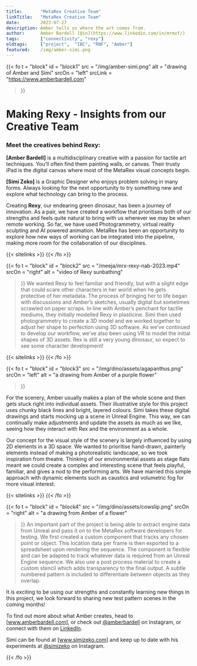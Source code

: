 ```yaml
---
title:       "MetaRex Creative Team"
linkTitle:   "MetaRex Creative Team"
date:        2023-07-27
description: Amber tells us where the art comes from.
author:      Amber Bardell [@in](https://www.linkedin.com/in/mrmxf/)
tags:        ["connectivity", "rexy"]
oldtags:     ["project",  "IBC", "RNF", "Amber"]
featured:    /img/amber-simi.png
---
```


<!-- ####################################################################### -->
{{< fo t = "block"
  id       = "block1"
  src      = "/img/amber-simi.png"
  alt      = "drawing of Amber and Simi"
  srcOn    = "left"
  srcLink  = "https://www.amberbardell.com"
>}}
<!-- markdownlint-disable MD025 -->


# Making Rexy - Insights from our Creative Team

### Meet the creatives behind Rexy:

**[Amber Bardell]** is a multidisciplinary creative with a passion for tactile
art techniques. You’ll often find them painting walls, or canvas. Their trusty
iPad is the digital canvas where most of the MetaRex visual concepts begin.

**[Simi Zeko]** is a Graphic Designer who enjoys problem solving in many forms.
Always looking for the next opportunity to try something new and explore what
technology can bring to the process.

Creating **Rexy**, our endearing green dinosaur, has been a journey of
innovation. As a pair, we have created a workflow that prioritises both of our
strengths and feels quite natural to bring with us wherever we may be when
remote working. So far, we have used Photogrammetry, virtual reality sculpting
and AI powered animation. MetaRex has been an opportunity to explore how new
ways of working can be integrated into the pipeline, making more room for the
collaboration of our disciplines.

{{< sitelinks >}}
{{< /fo >}}
<!-- ####################################################################### -->
{{< fo t = "block"
  id       = "block2"
  src      = "/meeja/mrx-rexy-nab-2023.mp4"
  srcOn    = "right"
  alt      = "video of Rexy sunbathing"
>}}
We wanted Rexy to feel familiar and friendly, but with a slight edge that
could scare other characters in her world when he gets protective of her
metadata. The process of bringing her to life began with discussions and Amber’s
sketches, usually digital but sometimes scrawled on paper scraps. In line with
Amber’s penchant for tactile mediums, they initially modelled Rexy in plasticine.
Simi then used photogrammetry to create a 3D model and we worked together to
adjust her shape to perfection using 3D software. As we’ve continued to develop
our workflow, we’ve also been using VR to model the initial shapes of 3D assets.
Rex is still a very young dinosaur, so expect to see some character development!

{{< sitelinks >}}
{{< /fo >}}
<!-- ####################################################################### -->
{{< fo t = "block"
  id       = "block3"
  src      = "/img/dino/assets/agapanthus.png"
  srcOn    = "left"
  alt      = "a drawing from Amber of a purple flower"
>}}

For the scenery, Amber usually makes a plan of the whole scene and then gets
stuck right into individual assets. Their illustrative style for this project
uses chunky black lines and bright, layered colours. Simi takes these digital
drawings and starts mocking up a scene in Unreal Engine. This way, we can
continually make adjustments and update the assets as much as we like, seeing
how they interact with Rex and the environment as a whole.

Our concept for the visual style of the scenery is largely influenced by using
2D elements in a 3D space. We wanted to prioritise hand-drawn, painterly
elements instead of making a photorealistic landscape, so we took inspiration
from theatre. Thinking of our environmental assets as stage flats meant we could
create a complex and interesting scene that feels playful, familiar, and gives a
nod to the performing arts. We have married this simple approach with dynamic
elements such as caustics and volumetric fog for more visual interest.

{{< sitelinks >}}
{{< /fo >}}
<!-- ####################################################################### -->
{{< fo t = "block"
  id       = "block4"
  src      = "/img/dino/assets/cowslip.png"
  srcOn    = "right"
  alt      = "a drawing from Amber of a flower"
>}}
An important part of the project is being able to extract engine data from
Unreal and pass it on to the MetaRex software developers for testing. We first
created a custom component that tracks any chosen point or object. This location
data per frame is then exported to a spreadsheet upon rendering the sequence.
The component is flexible and can be adapted to track whatever data is required
from an Unreal Engine sequence. We also use a post process material to create a
custom stencil which adds transparency to the final output. A subtle numbered
pattern is included to differentiate between objects as they overlap.

It is exciting to be using our strengths and constantly learning new things in
this project, we look forward to sharing new test pattern scenes in the coming
months!

To find out more about what Amber creates, head to [www.amberbardell.com], or check out [@amberbardell] on <i class="instagram icon"></i>Instagram, or connect with them on [LinkedIn].

Simi can be found at [www.simizeko.com] and keep up to date with his experiments
at [@simizeko] on <i class="instagram icon"></i> Instagram.

[www.amberbardell.com]:  https://www.amberbardell.com
[@amberbardell]:         https://www.instagram.com/amberbardell/?hl=en
[www.simizeko.com]:      http://www.simizeko.com
[@simizeko]:            https://www.instagram.com/simizeko/?hl=en
[LinkedIn]:              https://uk.linkedin.com/in/amber-bardell

{{< /fo >}}
